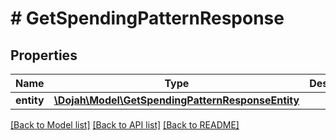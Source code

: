 # # GetSpendingPatternResponse

## Properties

Name | Type | Description | Notes
------------ | ------------- | ------------- | -------------
**entity** | [**\Dojah\Model\GetSpendingPatternResponseEntity**](GetSpendingPatternResponseEntity.md) |  | [optional]

[[Back to Model list]](../../README.md#models) [[Back to API list]](../../README.md#endpoints) [[Back to README]](../../README.md)
